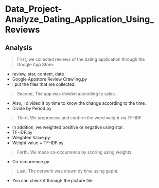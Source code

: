 # Data_Project-Analyze_Dating_Application_Using_Reviews
## Analysis
> First, we collected reviews of the dating application through the Google App Store. <br>
* review, star, content, date <br>
* Google Appstore Review Crawling.py <br>
* I put the files that are collected. <br>
> Second, The app was divided according to sales. <br>
* Also, I divided it by time to know the change according to the time. <br>
* Divide by Period.py <br>
> Third, We preprocess and confirm the word weight via TF-IDF. <br>
* In addition, we weighted positive or negative using star. <br>
* TF-IDF.py <br>
* Weighted Value.py <br>
* Weight value + TF-IDF.py <br>
> Forth, We made co-occurrence by scoring using weights. <br>
*  Co-occurrence.py <br>
> Last, The network was drawn by time using gephi. <br>
* You can check it through the picture file. <br>

